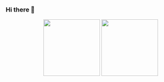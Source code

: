### Hi there 👋

<p align = 'center'>
 <a href="https://github-readme-stats.vercel.app/api?username=davidovich-dn
&show_icons=true&count_private=true"><img height=150 src="https://github-readme-stats.vercel.app/api?username=davidovich-dn
&show_icons=true&count_private=true" /></a>
<a href="https://github.com/davidovich-dn/github-readme-stats"><img height=150 src="https://github-readme-stats.vercel.app/api/top-langs/?username=davidovich-dn&layout=compact" /></a>
 </p>

<!--
**davidovich-dn/davidovich-dn** is a ✨ _special_ ✨ repository because its `README.md` (this file) appears on your GitHub profile.

Here are some ideas to get you started:

- 🔭 I’m currently working on ...
- 🌱 I’m currently learning ...
- 👯 I’m looking to collaborate on ...
- 🤔 I’m looking for help with ...
- 💬 Ask me about ...
- 📫 How to reach me: ...
- 😄 Pronouns: ...
- ⚡ Fun fact: ...
-->
